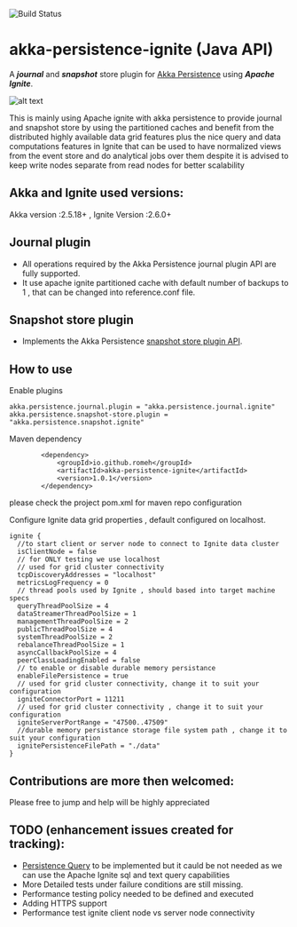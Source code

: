 ![Build Status](https://travis-ci.org/Romeh/akka-persistance-ignite.svg?branch=master)
# akka-persistence-ignite (Java API)
A _**journal**_ and _**snapshot**_  store plugin for [Akka Persistence](https://doc.akka.io/docs/akka/2.5.4/java/persistence.html) using **_Apache Ignite_**.

![alt text](Final.png)

This is mainly using Apache ignite with akka persistence to provide journal and snapshot store 
by using the partitioned caches and benefit from the distributed highly available data grid features plus
the nice query and data computations features in Ignite that can be used to have normalized views from the event store and
do analytical jobs over them despite it is advised to keep write nodes separate from read nodes for better scalability

Akka and Ignite used versions:
--------------

Akka version :2.5.18+ , Ignite Version :2.6.0+

Journal plugin 
--------------
- All operations required by the Akka Persistence journal plugin API are fully supported.
- It use apache ignite partitioned cache with default number of backups to 1 , that can be changed into reference.conf file.
 
Snapshot store plugin
---------------------
 - Implements the Akka Persistence [snapshot store plugin API](https://doc.akka.io/docs/akka/current/scala/persistence.html#snapshot-store-plugin-api).
 
  
How to use 
---------------------
Enable plugins
````buildoutcfg
akka.persistence.journal.plugin = "akka.persistence.journal.ignite"
akka.persistence.snapshot-store.plugin = "akka.persistence.snapshot.ignite"
````

Maven dependency 
````
        <dependency>
            <groupId>io.github.romeh</groupId>
            <artifactId>akka-persistence-ignite</artifactId>
            <version>1.0.1</version>
        </dependency>
````

please check the project pom.xml for maven repo configuration

Configure Ignite data grid properties , default configured on localhost. 
````buildoutcfg
ignite {
  //to start client or server node to connect to Ignite data cluster 
  isClientNode = false
  // for ONLY testing we use localhost
  // used for grid cluster connectivity
  tcpDiscoveryAddresses = "localhost"
  metricsLogFrequency = 0
  // thread pools used by Ignite , should based into target machine specs
  queryThreadPoolSize = 4
  dataStreamerThreadPoolSize = 1
  managementThreadPoolSize = 2
  publicThreadPoolSize = 4
  systemThreadPoolSize = 2
  rebalanceThreadPoolSize = 1
  asyncCallbackPoolSize = 4
  peerClassLoadingEnabled = false
  // to enable or disable durable memory persistance
  enableFilePersistence = true
  // used for grid cluster connectivity, change it to suit your configuration 
  igniteConnectorPort = 11211
  // used for grid cluster connectivity , change it to suit your configuration 
  igniteServerPortRange = "47500..47509"
  //durable memory persistance storage file system path , change it to suit your configuration 
  ignitePersistenceFilePath = "./data"
}
````
Contributions are more then welcomed:
---------------------
Please free to jump and help will be highly appreciated 

TODO (enhancement issues created for tracking): 
---------------------
- [Persistence Query](https://doc.akka.io/docs/akka/current/scala/persistence-query.html) to be implemented but it cauld be not needed as we can use the Apache Ignite sql and text query capabilities 
- More Detailed tests under failure conditions are still missing.
- Performance testing policy needed to be defined and executed 
- Adding HTTPS support 
- Performance test ignite client node vs server node connectivity
